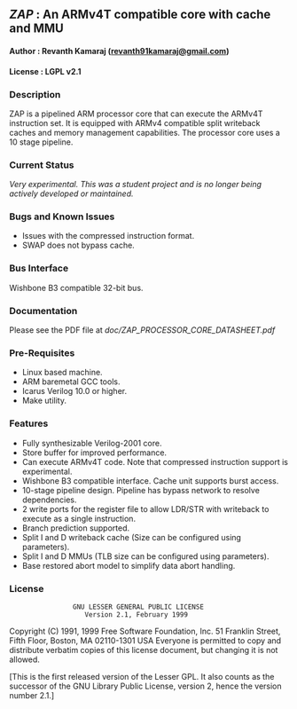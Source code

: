 ## *ZAP* : An ARMv4T compatible core with cache and MMU

#### Author        : Revanth Kamaraj (revanth91kamaraj@gmail.com)
#### License       : LGPL v2.1

### Description 

ZAP is a pipelined ARM processor core that can execute the ARMv4T instruction
set. It is equipped with ARMv4 compatible split writeback caches and memory 
management capabilities. The processor core uses a 10 stage pipeline.

### Current Status 

*Very experimental. This was a student project and is no longer being actively developed or maintained.*

### Bugs and Known Issues

 - Issues with the compressed instruction format.  
 - SWAP does not bypass cache.

### Bus Interface 
 
Wishbone B3 compatible 32-bit bus.

### Documentation

Please see the PDF file at *doc/ZAP_PROCESSOR_CORE_DATASHEET.pdf*

### Pre-Requisites

  - Linux based machine.
  - ARM baremetal GCC tools. 
  - Icarus Verilog 10.0 or higher.
  - Make utility.

### Features 

 - Fully synthesizable Verilog-2001 core.    
 - Store buffer for improved performance.    
 - Can execute ARMv4T code. Note that compressed instruction support is experimental.
 - Wishbone B3 compatible interface. Cache unit supports burst access.
 - 10-stage pipeline design. Pipeline has bypass network to resolve dependencies.
 - 2 write ports for the register file to allow LDR/STR with writeback to execute as a single instruction.
 - Branch prediction supported.
 - Split I and D writeback cache (Size can be configured using parameters).
 - Split I and D MMUs (TLB size can be configured using parameters).
 - Base restored abort model to simplify data abort handling.

### License
                    GNU LESSER GENERAL PUBLIC LICENSE
                       Version 2.1, February 1999

 Copyright (C) 1991, 1999 Free Software Foundation, Inc.
 51 Franklin Street, Fifth Floor, Boston, MA  02110-1301  USA
 Everyone is permitted to copy and distribute verbatim copies
 of this license document, but changing it is not allowed.

[This is the first released version of the Lesser GPL.  It also counts
 as the successor of the GNU Library Public License, version 2, hence
 the version number 2.1.]
                                                                         

